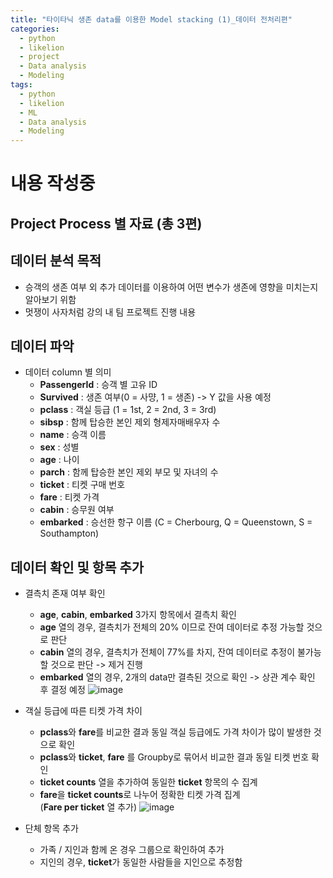 ```yaml
---
title: "타이타닉 생존 data를 이용한 Model stacking (1)_데이터 전처리편"
categories:
  - python
  - likelion
  - project
  - Data analysis
  - Modeling
tags:
  - python
  - likelion
  - ML
  - Data analysis
  - Modeling
---
```

# 내용 작성중

## Project Process 별 자료 (총 3편)

## 데이터 분석 목적
- 승객의 생존 여부 외 추가 데이터를 이용하여 어떤 변수가 생존에 영향을 미치는지 알아보기 위함
- 멋쟁이 사자처럼 강의 내 팀 프로젝트 진행 내용

## 데이터 파악
- 데이터 column 별 의미
    - **PassengerId** : 승객 별 고유 ID
    - **Survived** : 생존 여부(0 = 사먕, 1 = 생존) -> Y 값을 사용 예정
    - **pclass** : 객실 등급 (1 = 1st, 2 = 2nd, 3 = 3rd)
    - **sibsp** : 함께 탑승한 본인 제외 형제자매배우자 수
    - **name** : 승객 이름
    - **sex** : 성별
    - **age** : 나이
    - **parch** : 함께 탑승한 본인 제외 부모 및 자녀의 수
    - **ticket** : 티켓 구매 번호
    - **fare** : 티켓 가격
    - **cabin** : 승무원 여부
    - **embarked** : 승선한 항구 이름 (C = Cherbourg, Q = Queenstown, S = Southampton)

## 데이터 확인 및 항목 추가
- 결측치 존재 여부 확인
    * **age**, **cabin**, **embarked** 3가지 항목에서 결측치 확인
    * **age** 열의 경우, 결측치가 전체의 20% 이므로 잔여 데이터로 추정 가능할 것으로 판단
    * **cabin** 열의 경우, 결측치가 전체이 77%를 차지, 잔여 데이터로 추정이 불가능할 것으로 판단 -> 제거 진행
    * **embarked** 열의 경우, 2개의 data만 결측된 것으로 확인 -> 상관 계수 확인 후 결정 예정
    ![image](https://user-images.githubusercontent.com/88296152/133918461-05de9674-abd0-4e96-99ea-163879760b2d.png)

- 객실 등급에 따른 티켓 가격 차이
    * **pclass**와 **fare**를 비교한 결과 동일 객실 등급에도 가격 차이가 많이 발생한 것으로 확인
    * **pclass**와 **ticket**, **fare** 를 Groupby로 묶어서 비교한 결과 동일 티켓 번호 확인
    * **ticket counts** 열을 추가하여 동일한 **ticket** 항목의 수 집계
    * **fare**을 **ticket counts**로 나누어 정확한 티켓 가격 집계  
      (**Fare per ticket** 열 추가)
    ![image](https://user-images.githubusercontent.com/88296152/133918723-39af2669-a7ba-4d4e-9ef7-4b37ff64cdc0.png)
 
- 단체 항목 추가
    * 가족 / 지인과 함께 온 경우 그룹으로 확인하여 추가
    * 지인의 경우, **ticket**가 동일한 사람들을 지인으로 추정함 
